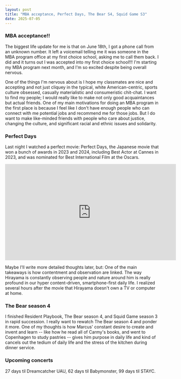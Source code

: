 ```yaml
---
layout: post
title: "MBA acceptance, Perfect Days, The Bear S4, Squid Game S3"
date: 2025-07-05
---
```

### MBA acceptance!! ###

The biggest life update for me is that on June 18th, I got a phone call from an unknown number. It left a voicemail telling me it was someone in the MBA program office at my first choice school, asking me to call them back. I did and it turns out I was accepted into my first choice school!!! I'm starting my MBA program next month, and I'm so excited despite being overall nervous.

One of the things I'm nervous about is I hope my classmates are nice and accepting and not just cliquey in the typical, white American-centric, sports culture obsessed, casually materialistic and consumeristic chit-chat. I want to find my people; I would really like to make not only good acquaintances but actual friends. One of my main motivations for doing an MBA program in the first place is because I feel like I don't have enough people who can connect with me potential jobs and recommend me for those jobs. But I do want to make like-minded friends with people who care about justice, changing the culture, and significant racial and ethnic issues and solidarity.

### Perfect Days ###

Last night I watched a perfect movie: Perfect Days, the Japanese movie that won a bunch of awards in 2023 and 2024, including Best Actor at Cannes in 2023, and was nominated for Best International Film at the Oscars.

<iframe width="560" height="315" src="https://www.youtube.com/watch?v=QzZBbX5A1FA" frameborder="0" allow="accelerometer; autoplay; clipboard-write; encrypted-media; gyroscope; picture-in-picture" allowfullscreen></iframe>

Maybe I'll write more detailed thoughts later, but: One of the main takeaways is how contentment and observation are linked. The way Hirayama is constantly observing people and nature around him is really profound in our hyper content-driven, smartphone-first daily life. I realized several hours after the movie that Hirayama doesn't own a TV or computer at home.

### The Bear season 4 ###

I finished Resident Playbook, The Bear season 4, and Squid Game season 3 in rapid succession. I really want to rewatch The Bear season 4 and ponder it more. One of my thoughts is how Marcus' constant desire to create and invent and learn -- like how he read all of Carmy's books, and went to Copenhagen to study pastries -- gives him purpose in daily life and kind of cancels out the tedium of daily life and the stress of the kitchen during dinner service.

### Upcoming concerts ###

27 days til Dreamcatcher UAU, 62 days til Babymonster, 99 days til STAYC.
